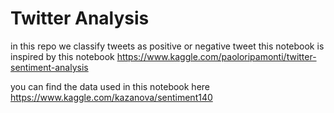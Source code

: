 # Twitter Analysis
in this repo we classify tweets as positive or negative tweet
this notebook is inspired by this notebook https://www.kaggle.com/paoloripamonti/twitter-sentiment-analysis

you can find the data used in this notebook here https://www.kaggle.com/kazanova/sentiment140
